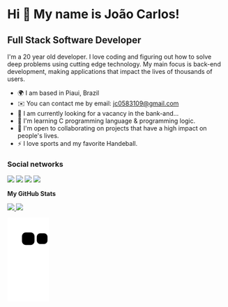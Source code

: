 Hi 👋 My name is João Carlos!
==========================

Full Stack Software Developer
-----------------------------

I'm a 20 year old developer. I love coding and figuring out how to solve deep problems using cutting edge technology. My main focus is back-end development, making applications that impact the lives of thousands of users.

* 🌍 I am based in Piaui, Brazil
* ✉️ You can contact me by email: jc0583109@gmail.com
* 🚀 I am currently looking for a vacancy in the bank-and...
* 🧠 I'm learning C programming language & programming logic.
* 🤝 I'm open to collaborating on projects that have a high impact on people's lives.
* ⚡ I love sports and my favorite Handeball.
### Social networks


<div> 
  <a href="https://instagram.com/_joaocarlos_777" target="_blank"><img src="https://img.shields.io/badge/-Instagram-%23E4405F?style=for-the-badge&logo=instagram&logoColor=white" target="_blank"></a>
  <a href="https://api.whatsapp.com/send?phone=5586995920227&text=Oii%20%2C%20Salvei%20aqui%20(seu%20nome)" target="_blank"><img src="https://img.shields.io/badge/WhatsApp-25D366?style=for-the-badge&logo=whatsapp&logoColor=white" target="_blank"></a>
  <a href = "mailto:jc0583109@gmail.com"><img src="https://img.shields.io/badge/-Gmail-%23333?style=for-the-badge&logo=gmail&logoColor=white" target="_blank"></a>
  <a href="https://www.linkedin.com/in/joão-carlos-064119236" target="_blank"><img src="https://img.shields.io/badge/-LinkedIn-%230077B5?style=for-the-badge&logo=linkedin&logoColor=white" target="_blank"></a>
</div>


<b>My GitHub Stats</b>


<div align="left">
<a href="https://github.com/Joaocarlooos">
<img height="180em" src="https://github-readme-stats.vercel.app/api?username=Joaocarlooos&show_icons=true&theme=transparent&include_all_commits=true&count_private=true"/>
<img height="180em" src="https://github-readme-stats.vercel.app/api/top-langs/?username=Joaocarlooos&layout=compact&langs_count=7&theme=transparent"/>
</div>

  ![Snake animation](https://github.com/rafaballerini/rafaballerini/blob/output/github-contribution-grid-snake.svg)
 
</div>

